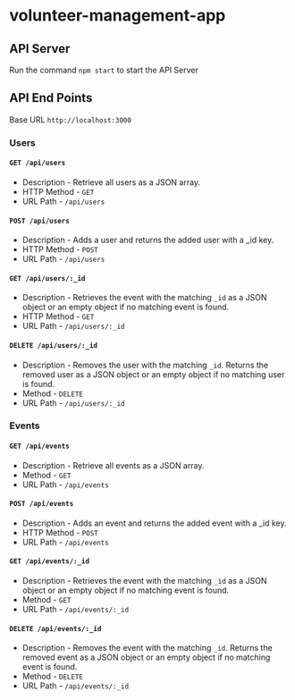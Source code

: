 # volunteer-management-app

## API Server ##
Run the command `npm start` to start the API Server

## API End Points ##
Base URL `http://localhost:3000`

### Users ###
#### `GET /api/users` ####
* Description - Retrieve all users as a JSON array.
* HTTP Method - `GET`
* URL Path - `/api/users`

#### `POST /api/users` ####
* Description - Adds a user and returns the added user with a _id key.
* HTTP Method - `POST`
* URL Path - `/api/users`

#### `GET /api/users/:_id` ####
* Description - Retrieves the event with the matching `_id` as a JSON object or an empty object if no matching event is found.
* HTTP Method - `GET`
* URL Path - `/api/users/:_id`

#### `DELETE /api/users/:_id` ####

* Description - Removes the user with the matching `_id`. Returns the removed user as a JSON object or an empty object if no matching user is found.
* Method - `DELETE`
* URL Path - `/api/users/:_id`

### Events ###
#### `GET /api/events` ####

* Description - Retrieve all events as a JSON array.
* Method - `GET`
* URL Path - `/api/events`

#### `POST /api/events` ####
* Description - Adds an event and returns the added event with a _id key.
* HTTP Method - `POST`
* URL Path - `/api/events`

#### `GET /api/events/:_id` ####

* Description - Retrieves the event with the matching `_id` as a JSON object or an empty object if no matching event is found.
* Method - `GET`
* URL Path - `/api/events/:_id`

#### `DELETE /api/events/:_id` ####

* Description - Removes the event with the matching `_id`. Returns the removed event as a JSON object or an empty object if no matching event is found.
* Method - `DELETE`
* URL Path - `/api/events/:_id`

